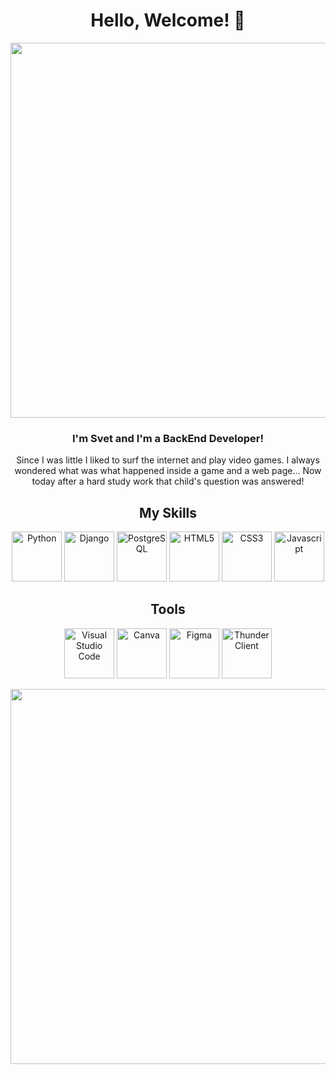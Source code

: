 <h1 align="center">Hello, Welcome! 👋</h1>
<div align="center">
  <img src="https://i.pinimg.com/originals/3e/fc/f1/3efcf1e9a5f2c3354714699b321221b4.gif" width="600px"/>
</div>
<h3 align="center" >I'm Svet and I'm a BackEnd Developer!</h3>
<p align="center">Since I was little I liked to surf the internet and play video games. I always wondered what
was what happened inside a game and a web page... Now today after a hard
study work that child's question was answered!</p>

<h2 align="center">My Skills</h2>
  <p align="center">
    <img src="https://img.icons8.com/dusk/64/000000/python.png" width="80px" height="80px" title="Python"/>
    <img src="https://img.icons8.com/color/48/000000/django.png" width="80px" height="80px" title="Django"/>
    <img src="https://cdn.icon-icons.com/icons2/2415/PNG/512/postgresql_plain_logo_icon_146389.png" width="80px" height="80px" title="PostgreSQL"/>
    <img src="https://cdn-icons-png.flaticon.com/512/5968/5968267.png" width="80px" height="80px" title="HTML5"/>
    <img src="https://cdn-icons-png.flaticon.com/512/5968/5968242.png" width="80px" height="80px" title="CSS3"/>
    <img src="https://cdn-icons-png.flaticon.com/512/5968/5968292.png" width="80px" height="80px" title="Javascript"/>
  </p>
<h2 align="center">Tools</h2>
  <p align="center">
   <img src="https://cdn.icon-icons.com/icons2/2107/PNG/512/file_type_vscode_icon_130084.png" width="80px" height="80px" title="Visual Studio Code"/>
   <img src="https://cdn-icons-png.flaticon.com/512/5968/5968853.png" width="80px" height="80px" title="Canva"/>
   <img src="https://cdn-icons-png.flaticon.com/512/5968/5968705.png" width="80px" height="80px" title="Figma"/>
   <img src="https://rangav.gallerycdn.vsassets.io/extensions/rangav/vscode-thunder-client/1.20.1/1666166824541/Microsoft.VisualStudio.Services.Icons.Default" width="80px" height="80px" title="Thunder Client"/>
  </p>
<div align="center">
  <img src="https://i.pinimg.com/originals/81/4a/1b/814a1b0cba8d889d2a587854a909fc2f.gif" width="600px"/>
</div> 
